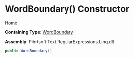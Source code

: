 # WordBoundary\(\) Constructor

[Home](../../../../../../README.md)

**Containing Type**: [WordBoundary](../README.md)

**Assembly**: Pihrtsoft\.Text\.RegularExpressions\.Linq\.dll

```csharp
public WordBoundary()
```


